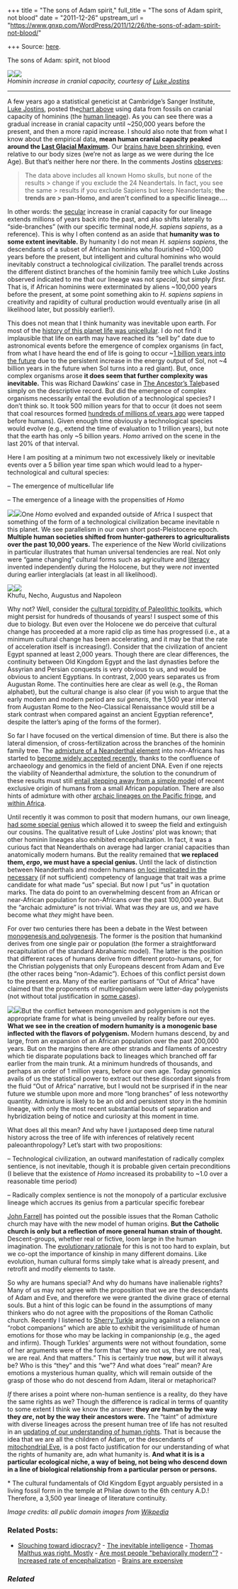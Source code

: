 +++
title = "The sons of Adam spirit,"
full_title = "The sons of Adam spirit, not blood"
date = "2011-12-26"
upstream_url = "https://www.gnxp.com/WordPress/2011/12/26/the-sons-of-adam-spirit-not-blood/"

+++
Source: [here](https://www.gnxp.com/WordPress/2011/12/26/the-sons-of-adam-spirit-not-blood/).

The sons of Adam: spirit, not blood

[![](https://i0.wp.com/blogs.discovermagazine.com/gnxp/files/2011/12/loess.png?resize=415%2C415)![](https://i0.wp.com/blogs.discovermagazine.com/gnxp/files/2011/12/loess.png?resize=415%2C415)](https://i0.wp.com/blogs.discovermagazine.com/gnxp/files/2011/12/loess.png)  
*Hominin increase in cranial capacity, courtesy of [Luke Jostins](http://www.genetic-inference.co.uk/blog/2010/04/crunching-the-data-on-human-brain-evolution/)*

------------------------------------------------------------------------

A few years ago a statistical geneticist at Cambridge’s Sanger Institute, [Luke Jostins](https://twitter.com/#!/lukejostins), posted the[chart above](http://www.genetic-inference.co.uk/blog/2010/04/crunching-the-data-on-human-brain-evolution/) using data from fossils on cranial capacity of hominins (the [human lineage](https://en.wikipedia.org/wiki/Homo_(genus))). As you can see there was a gradual increase in cranial capacity until \~250,000 years before the present, and then a more rapid increase. I should also note that from what I know about the empirical data, **mean human cranial capacity peaked around the [Last Glacial Maximum](https://en.wikipedia.org/wiki/Last_Glacial_Maximum).** Our [brains have been shrinking](http://discovermagazine.com/2010/sep/25-modern-humans-smart-why-brain-shrinking), even relative to our body sizes (we’re not as large as we were during the Ice Age). But that’s neither here nor there. In the comments Jostins [observes](http://www.genetic-inference.co.uk/blog/2010/04/crunching-the-data-on-human-brain-evolution/comment-page-1/#comment-3097):

> The data above includes all known Homo skulls, but none of the results > change if you exclude the 24 Neandertals. In fact, you see the same > results if you exclude Sapiens but keep Neandertals; **the trends are > pan-Homo, and aren’t confined to a specific lineage….**

  
In other words: the [secular](https://en.wikipedia.org/wiki/Secular_variation) increase in cranial capacity for our lineage extends millions of years back into the past, and also shifts laterally to “side-branches” (with our specific terminal node,*H. sapiens sapiens*, as a reference). This is why I often contend as an aside that **humanity was to some extent inevitable.** By humanity I do not mean *H. sapiens sapiens*, the descendants of a subset of African hominins who flourished \~100,000 years before the present, but intelligent and cultural hominins who would inevitably construct a technological civilization. The parallel trends across the different distinct branches of the hominin family tree which Luke Jostins observed indicated to me that our lineage was not *special*, but simply *first*. That is, if African hominins were exterminated by aliens \~100,000 years before the present, at some point something akin to *H. sapiens sapiens* in creativity and rapidity of cultural production would eventually arise (in all likelihood later, but possibly earlier!).

This does not mean that I think humanity was inevitable upon earth. For most of the [history of this planet life was unicellular](https://en.wikipedia.org/wiki/File:Geologic_Clock_with_events_and_periods.svg). I do not find it implausible that life on earth may have reached its “sell by” date due to astronomical events before the emergence of complex organisms (in fact, from what I have heard the end of life is going to occur \~[1 billion years into the future](https://en.wikipedia.org/wiki/Future_of_the_Earth#Solar_evolution) due to the persistent increase in the energy output of Sol, not \~4 billion years in the future when Sol turns into a red giant). But, once complex organisms arose **it does seem that further complexity was inevitable.** This was Richard Dawkins’ case in [The Ancestor’s Tale](https://www.amazon.com/exec/obidos/ASIN/061861916X/geneexpressio-20)based simply on the descriptive record. But did the emergence of complex organisms necessarily entail the evolution of a technological species? I don’t think so. It took 500 million years for that to occur (it does not seem that coal resources formed [hundreds of millions of years ago](https://en.wikipedia.org/wiki/Coal#Formation) were tapped before humans). Given enough time obviously a technological species would evolve (e.g., extend the time of evaluation to 1 trillion years), but note that the earth has only \~5 billion years. *Homo* arrived on the scene in the last 20% of that interval.

Here I am positing at a minimum two not excessively likely or inevitable events over a 5 billion year time span which would lead to a hyper-technological and cultural species:

– The emergence of multicellular life

– The emergence of a lineage with the propensities of *Homo*

[![](https://i0.wp.com/blogs.discovermagazine.com/gnxp/files/2011/12/440px-Centres_of_origin_and_spread_of_agriculture.jpg?resize=340%2C150)![](https://i0.wp.com/blogs.discovermagazine.com/gnxp/files/2011/12/440px-Centres_of_origin_and_spread_of_agriculture.jpg?resize=340%2C150)](https://i0.wp.com/blogs.discovermagazine.com/gnxp/files/2011/12/440px-Centres_of_origin_and_spread_of_agriculture.jpg)One *Homo* evolved and expanded outside of Africa I suspect that something of the form of a technological civilization became inevitable n this planet. We see parallelism in our own short post-Pleistocene epoch. **Multiple human societies shifted from hunter-gatherers to agriculturalists over the past 10,000 years.** The experience of the New World civilizations in particular illustrates that human universal tendencies are real. Not only were “game changing” cultural forms such as agriculture and [literacy](https://en.wikipedia.org/wiki/Maya_civilization#Writing_and_literacy) invented independently during the Holocene, but they were *not* invented during earlier interglacials (at least in all likelihood).

[![](https://i0.wp.com/blogs.discovermagazine.com/gnxp/files/2011/12/statues.jpg?resize=200%2C270)![](https://i0.wp.com/blogs.discovermagazine.com/gnxp/files/2011/12/statues.jpg?resize=200%2C270)](https://i0.wp.com/blogs.discovermagazine.com/gnxp/files/2011/12/statues.jpg)  
Khufu, Necho, Augustus and Napoleon

Why not? Well, consider the [cultural torpidity of Paleolithic toolkits](https://en.wikipedia.org/wiki/Acheulean#Dating_the_Acheulean), which might persist for hundreds of thousands of years! I suspect some of this due to biology. But even over the Holocene we do perceive that cultural change has proceeded at a more rapid clip as time has progressed (i.e., at a minimum cultural change has been accelerating, and it may be that the rate of acceleration itself is increasing!). Consider that the civilization of ancient Egypt spanned at least 2,000 years. Though there are clear differences, the continuity between Old Kingdom Egypt and the last dynasties before the Assyrian and Persian conquests is very obvious to us, and would be obvious to ancient Egyptians. In contrast, 2,000 years separates us from Augustan Rome. The continuities here are clear as well (e.g., the Roman alphabet), but the cultural change is also clear (if you wish to argue that the early modern and modern period are *sui generis*, the 1,500 year interval from Augustan Rome to the Neo-Classical Renaissance would still be a stark contrast when compared against an ancient Egyptian reference\*, despite the latter’s aping of the forms of the former).

So far I have focused on the vertical dimension of time. But there is also the lateral dimension, of cross-fertilization across the branches of the hominin family tree. The [admixture of a Neanderthal element](http://blogs.discovermagazine.com/gnxp/2010/05/the-three-layers-of-the-neandertal-cake/) into non-Africans has started to [become widely accepted recently](http://blogs.discovermagazine.com/gnxp/2010/12/the-paradigm-is-dead-long-live-the-paradigm/), thanks to the confluence of archaeology and genomics in the field of ancient DNA. Even if one rejects the viability of Neanderthal admixture, the solution to the conundrum of these results must still [entail stepping away from a simple model](https://dienekes.blogspot.com/2011/12/neandertal-admixture-why-i-remain.html) of recent exclusive origin of humans from a small African population. There are also hints of admixture with other [archaic lineages on the Pacific fringe](http://blogs.discovermagazine.com/gnxp/2010/12/the-paradigm-is-dead-long-live-the-paradigm/), and [within Africa](http://blogs.discovermagazine.com/gnxp/2011/09/of-beasts-and-men/).

Until recently it was common to posit that modern humans, our own lineage, [had some special genius](https://www.amazon.com/exec/obidos/ASIN/0471252522/geneexpressio-20) which allowed it to sweep the field and extinguish our cousins. The qualitative result of Luke Jostins’ plot was known; that other hominin lineages also exhibited encephalization. In fact, it was a curious fact that Neanderthals on average had larger cranial capacities than anatomically modern humans. But the reality remained that **we replaced them, *ergo*, we must have a special genius.** Until the lack of distinction between Neanderthals and modern humans [on loci implicated in the necessary](http://anthropology.net/2007/10/18/neandertals-have-the-same-mutations-in-foxp2-the-language-gene-as-modern-humans/) (if not sufficient) competency of language that trait was a prime candidate for what made “us” special. But now I put “us” in quotation marks. The data do point to an overwhelming descent from an African or near-African population for non-Africans over the past 100,000 years. But the “archaic admixture” is not trivial. What was *they* are *us*, and *we* have become what *they* might have been.

For over two centuries there has been a debate in the West between [monogenesis and polygenesis](https://en.wikipedia.org/wiki/Polygenism). The former is the position that humankind derives from one single pair or population (the former a straightforward recapitulation of the standard Abrahamic model). The latter is the position that different races of humans derive from different proto-humans, or, for the Christian polygenists that only Europeans descent from Adam and Eve (the other races being “non-Adamic”). Echoes of this conflict persist down to the present era. Many of the earlier partisans of “Out of Africa” have claimed that the proponents of multiregionalism were latter-day polygenists (not without total justification in [some cases](https://en.wikipedia.org/wiki/Carleton_S._Coon#Polygenism)).

[![](https://i0.wp.com/blogs.discovermagazine.com/gnxp/files/2011/12/homoadmixture.jpg?resize=295%2C286)![](https://i0.wp.com/blogs.discovermagazine.com/gnxp/files/2011/12/homoadmixture.jpg?resize=295%2C286)](https://i0.wp.com/blogs.discovermagazine.com/gnxp/files/2011/12/homoadmixture.jpg)But the conflict between monogenism and polygenism is not the appropriate frame for what is being unveiled by reality before our eyes. **What we see in the creation of modern humanity is a monogenic base inflected with the flavors of polygenism.** Modern humans descend, by and large, from an expansion of an African population over the past 200,000 years. But on the margins there are other strands and filaments of ancestry which tie disparate populations back to lineages which branched off far earlier from the main trunk. At a minimum hundreds of thousands, and perhaps an order of 1 million years, before our own age. Today genomics avails of us the statistical power to extract out these discordant signals from the fluid “Out of Africa” narrative, but I would not be surprised if in the near future we stumble upon more and more “long branches” of less noteworthy quantity. Admixture is likely to be an old and persistent story in the hominin lineage, with only the most recent substantial bouts of separation and hybridization being of notice and curiosity at this moment in time.

What does all this mean? And why have I juxtaposed deep time natural history across the tree of life with inferences of relatively recent paleoanthropology? Let’s start with two propositions:

– Technological civilization, an outward manifestation of radically complex sentience, is not inevitable, though it is probable given certain preconditions (I believe that the existence of *Homo* increased its probability to \~1.0 over a reasonable time period)

– Radically complex sentience is not the monopoly of a particular exclusive lineage which accrues its genius from a particular specific forebear

[John Farrell](http://www.forbes.com/sites/johnfarrell/2011/08/11/can-theology-evolve/) has pointed out the possible issues that the Roman Catholic church may have with the new model of human origins. **But the Catholic church is only but a reflection of more general human strain of thought.** Descent-groups, whether real or fictive, loom large in the human imagination. The [evolutionary rationale](https://en.wikipedia.org/wiki/Inclusive_fitness) for this is not too hard to explain, but we co-opt the importance of kinship in many different domains. Like evolution, human cultural forms simply take what is already present, and retrofit and modify elements to taste.

So why are humans special? And why do humans have inalienable rights? Many of us may not agree with the proposition that we are the descendants of Adam and Eve, and therefore we were granted the divine grace of eternal souls. But a hint of this logic can be found in the assumptions of many thinkers who do not agree with the propositions of the Roman Catholic church. Recently I listened to [Sherry Turkle](https://en.wikipedia.org/wiki/Sherry_Turkle#Alone_Together) arguing against a reliance on “robot companions” which are able to exhibit the verisimilitude of human emotions for those who may be lacking in companionship (e.g., the aged and infirm). Though Turkles’ arguments were not without foundation, some of her arguments were of the form that “they are not us, they are not real, we are real. And that matters.” This is certainly true **now**, but will it always be? Who is this “they” and this “we”? And what does “real” mean? Are emotions a mysterious human quality, which will remain outside of the grasp of those who do not descend from Adam, literal or metaphorical?

*If* there arises a point where non-human sentience is a reality, do they have the same rights as we? Though the difference is radical in terms of quantity to some extent I think we know the answer: **they *are* human by the way they *are*, not by the way their ancestors were.** The “taint” of admixture with diverse lineages across the present human tree of life has not resulted in an [updating of our understanding of human rights](http://blogs.discovermagazine.com/gnxp/2011/09/of-beasts-and-men/). That is because the idea that we are all the children of Adam, or the descendants of [mitochondrial Eve](https://en.wikipedia.org/wiki/Mitochondrial_eve), is a post facto justification for our understanding of what the rights of humanity are, adn what humanity is. **And what it is is a particular ecological niche, a way of being, not being who descend down in a line of biological relationship from a particular person or persons.**

\* The cultural fundamentals of Old Kingdom Egypt arguably persisted in a living fossil form in the temple at Philae down to the 6th century A.D.! Therefore, a 3,500 year lineage of literature continuity.

*Image credits: all public domain images from [Wikpedia](https://www.wikipedia.org/)*

### Related Posts:

- [Slouching toward
  idiocracy?](https://www.gnxp.com/WordPress/2010/12/27/slouching-toward-idiocracy/) - [The inevitable
  intelligence](https://www.gnxp.com/WordPress/2010/07/11/the-inevitable-intelligence/) - [Thomas Malthus was right.
  Mostly](https://www.gnxp.com/WordPress/2010/03/29/thomas-malthus-was-right-mostly/) - [Are most people "behaviorally
  modern"?](https://www.gnxp.com/WordPress/2011/11/06/are-most-people-behaviorally-modern/) - [Increased rate of
  encephalization](https://www.gnxp.com/WordPress/2010/04/04/increased-rate-of-encephalization/) - [Brains are
  expensive](https://www.gnxp.com/WordPress/2006/10/24/brains-are-expensive/)

### *Related*

[](https://www.addtoany.com/add_to/facebook?linkurl=https%3A%2F%2Fwww.gnxp.com%2FWordPress%2F2011%2F12%2F26%2Fthe-sons-of-adam-spirit-not-blood%2F&linkname=The%20sons%20of%20Adam%3A%20spirit%2C%20not%20blood "Facebook")[](https://www.addtoany.com/add_to/twitter?linkurl=https%3A%2F%2Fwww.gnxp.com%2FWordPress%2F2011%2F12%2F26%2Fthe-sons-of-adam-spirit-not-blood%2F&linkname=The%20sons%20of%20Adam%3A%20spirit%2C%20not%20blood "Twitter")[](https://www.addtoany.com/add_to/email?linkurl=https%3A%2F%2Fwww.gnxp.com%2FWordPress%2F2011%2F12%2F26%2Fthe-sons-of-adam-spirit-not-blood%2F&linkname=The%20sons%20of%20Adam%3A%20spirit%2C%20not%20blood "Email")[](https://www.addtoany.com/share)
